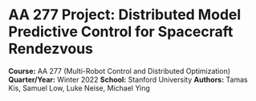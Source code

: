 # AA 277 Project: Distributed Model Predictive Control for Spacecraft Rendezvous

**Course:** AA 277 (Multi-Robot Control and Distributed Optimization)
**Quarter/Year:** Winter 2022
**School:** Stanford University
**Authors:** Tamas Kis, Samuel Low, Luke Neise, Michael Ying
